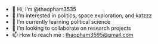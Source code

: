 - 👋 Hi, I’m @thaopham3535
- 👀 I’m interested in politics, space exploration, and katzzz
- 🌱 I’m currently learning political science
- 💞️ I’m looking to collaborate on research projects 
- 📫 How to reach me : thaopham3595@gmail.com

<!---
thaopham3535/thaopham3535 is a ✨ special ✨ repository because its `README.md` (this file) appears on your GitHub profile.
You can click the Preview link to take a look at your changes.
--->
